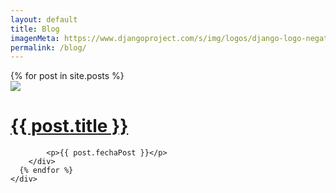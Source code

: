 ```yaml
---
layout: default
title: Blog
imagenMeta: https://www.djangoproject.com/s/img/logos/django-logo-negative.png
permalink: /blog/
---
```



<div class='posts-list'>
    <div class='posts-list__container-max'>
	  {% for post in site.posts %}
        <div class='posts-list__post-container'>
            <div class='posts-list__container-image'>
                <img class='posts-list__image' src='{{ site.baseurl }}/images/{{ post.imagenIcono }}'/>
            </div>
            <a href="{{ site.baseurl }}{{ post.url }}">
                <h1>{{ post.title }}</h1>
            </a>
        
            <p>{{ post.fechaPost }}</p>
        </div>
	  {% endfor %}
    </div>
</div>

<!-- <div class="posts">
  {% for post in site.posts %}
    <article class="post">

      <h1><a href="{{ site.baseurl }}{{ post.url }}">{{ post.title }}</a></h1>

      <div class="entry">
        {{ post.excerpt }}
      </div>

    </article>
  {% endfor %}
</div> -->

